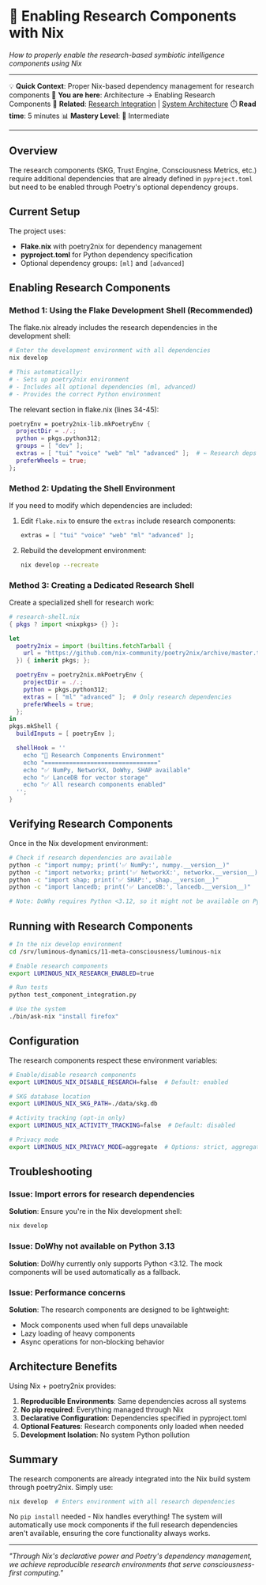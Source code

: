 # 🧬 Enabling Research Components with Nix

*How to properly enable the research-based symbiotic intelligence components using Nix*

---

💡 **Quick Context**: Proper Nix-based dependency management for research components
📍 **You are here**: Architecture → Enabling Research Components
🔗 **Related**: [Research Integration](./10-RESEARCH-INTEGRATION.md) | [System Architecture](./01-SYSTEM-ARCHITECTURE.md)
⏱️ **Read time**: 5 minutes
📊 **Mastery Level**: 🌿 Intermediate

---

## Overview

The research components (SKG, Trust Engine, Consciousness Metrics, etc.) require additional dependencies that are already defined in `pyproject.toml` but need to be enabled through Poetry's optional dependency groups.

## Current Setup

The project uses:
- **Flake.nix** with poetry2nix for dependency management
- **pyproject.toml** for Python dependency specification
- Optional dependency groups: `[ml]` and `[advanced]`

## Enabling Research Components

### Method 1: Using the Flake Development Shell (Recommended)

The flake.nix already includes the research dependencies in the development shell:

```bash
# Enter the development environment with all dependencies
nix develop

# This automatically:
# - Sets up poetry2nix environment
# - Includes all optional dependencies (ml, advanced)
# - Provides the correct Python environment
```

The relevant section in flake.nix (lines 34-45):
```nix
poetryEnv = poetry2nix-lib.mkPoetryEnv {
  projectDir = ./.;
  python = pkgs.python312;
  groups = [ "dev" ];
  extras = [ "tui" "voice" "web" "ml" "advanced" ];  # ← Research deps included!
  preferWheels = true;
};
```

### Method 2: Updating the Shell Environment

If you need to modify which dependencies are included:

1. Edit `flake.nix` to ensure the `extras` include research components:
   ```nix
   extras = [ "tui" "voice" "web" "ml" "advanced" ];
   ```

2. Rebuild the development environment:
   ```bash
   nix develop --recreate
   ```

### Method 3: Creating a Dedicated Research Shell

Create a specialized shell for research work:

```nix
# research-shell.nix
{ pkgs ? import <nixpkgs> {} }:

let
  poetry2nix = import (builtins.fetchTarball {
    url = "https://github.com/nix-community/poetry2nix/archive/master.tar.gz";
  }) { inherit pkgs; };

  poetryEnv = poetry2nix.mkPoetryEnv {
    projectDir = ./.;
    python = pkgs.python312;
    extras = [ "ml" "advanced" ];  # Only research dependencies
    preferWheels = true;
  };
in
pkgs.mkShell {
  buildInputs = [ poetryEnv ];

  shellHook = ''
    echo "🧬 Research Components Environment"
    echo "================================"
    echo "✅ NumPy, NetworkX, DoWhy, SHAP available"
    echo "✅ LanceDB for vector storage"
    echo "✅ All research components enabled"
  '';
}
```

## Verifying Research Components

Once in the Nix development environment:

```bash
# Check if research dependencies are available
python -c "import numpy; print('✅ NumPy:', numpy.__version__)"
python -c "import networkx; print('✅ NetworkX:', networkx.__version__)"
python -c "import shap; print('✅ SHAP:', shap.__version__)"
python -c "import lancedb; print('✅ LanceDB:', lancedb.__version__)"

# Note: DoWhy requires Python <3.12, so it might not be available on Python 3.13
```

## Running with Research Components

```bash
# In the nix develop environment
cd /srv/luminous-dynamics/11-meta-consciousness/luminous-nix

# Enable research components
export LUMINOUS_NIX_RESEARCH_ENABLED=true

# Run tests
python test_component_integration.py

# Use the system
./bin/ask-nix "install firefox"
```

## Configuration

The research components respect these environment variables:

```bash
# Enable/disable research components
export LUMINOUS_NIX_DISABLE_RESEARCH=false  # Default: enabled

# SKG database location
export LUMINOUS_NIX_SKG_PATH=./data/skg.db

# Activity tracking (opt-in only)
export LUMINOUS_NIX_ACTIVITY_TRACKING=false  # Default: disabled

# Privacy mode
export LUMINOUS_NIX_PRIVACY_MODE=aggregate  # Options: strict, aggregate, full
```

## Troubleshooting

### Issue: Import errors for research dependencies

**Solution**: Ensure you're in the Nix development shell:
```bash
nix develop
```

### Issue: DoWhy not available on Python 3.13

**Solution**: DoWhy currently only supports Python <3.12. The mock components will be used automatically as a fallback.

### Issue: Performance concerns

**Solution**: The research components are designed to be lightweight:
- Mock components used when full deps unavailable
- Lazy loading of heavy components
- Async operations for non-blocking behavior

## Architecture Benefits

Using Nix + poetry2nix provides:

1. **Reproducible Environments**: Same dependencies across all systems
2. **No pip required**: Everything managed through Nix
3. **Declarative Configuration**: Dependencies specified in pyproject.toml
4. **Optional Features**: Research components only loaded when needed
5. **Development Isolation**: No system Python pollution

## Summary

The research components are already integrated into the Nix build system through poetry2nix. Simply use:

```bash
nix develop  # Enters environment with all research dependencies
```

No `pip install` needed - Nix handles everything! The system will automatically use mock components if the full research dependencies aren't available, ensuring the core functionality always works.

---

*"Through Nix's declarative power and Poetry's dependency management, we achieve reproducible research environments that serve consciousness-first computing."*
